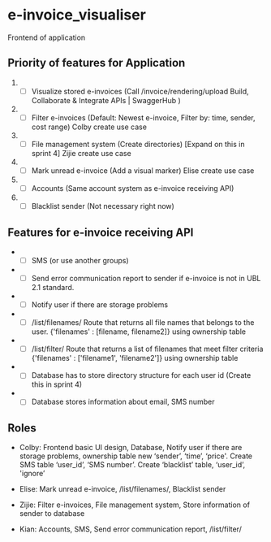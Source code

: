 # e-invoice_visualiser #
Frontend of application

## Priority of features for Application ##

1. - [ ] Visualize stored e-invoices (Call /invoice/rendering/upload Build, Collaborate & Integrate APIs | SwaggerHub )

2. - [ ] Filter e-invoices (Default: Newest e-invoice, Filter by: time, sender, cost range)  Colby create use case

3. - [ ] File management system (Create directories) [Expand on this in sprint 4] Zijie create use case

4. - [ ] Mark unread e-invoice (Add a visual marker) Elise create use case

5. - [ ] Accounts (Same account system as e-invoice receiving API)

6. - [ ] Blacklist sender (Not necessary right now)

## Features for e-invoice receiving API ##
* - [ ] SMS (or use another groups)

* - [ ] Send error communication report to sender if e-invoice is not in UBL 2.1 standard.

* - [ ] Notify user if there are storage problems

* - [ ] /list/filenames/ Route that returns all file names that belongs to the user.  {'filenames' : [filename, filename2]} using ownership table

* - [ ] /list/filter/ Route that returns a list of filenames that meet filter criteria {'filenames' : ['filename1', 'filename2']} using ownership table

* - [ ] Database has to store directory structure for each user id (Create this in sprint 4)

* - [ ] Database stores information about email, SMS number

## Roles ##

* Colby: Frontend basic UI design, Database, Notify user if there are storage problems, ownership table new ‘sender’, ‘time’, ‘price'. Create SMS table ‘user_id’, ‘SMS number’. Create ‘blacklist’ table, ‘user_id’, 'ignore’

* Elise: Mark unread e-invoice, /list/filenames/, Blacklist sender

* Zijie: Filter e-invoices, File management system, Store information of sender to database

* Kian: Accounts, SMS, Send error communication report, /list/filter/